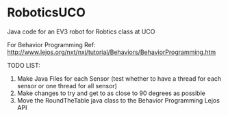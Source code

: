 # RoboticsUCO
Java code for an EV3 robot for Robtics class at UCO

For Behavior Programming Ref: http://www.lejos.org/nxt/nxj/tutorial/Behaviors/BehaviorProgramming.htm

TODO LIST:
 1. Make Java Files for each Sensor (test whether to have a thread for each sensor or one thread for all sensor)
 2. Make changes to try and get to as close to 90 degrees as possible
 3. Move the RoundTheTable java class to the Behavior Programming Lejos API
